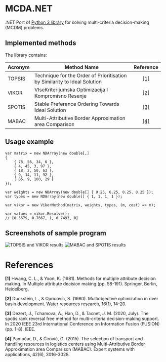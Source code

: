 ﻿# MCDA.NET

.NET Port of [Python 3 library](https://gitlab.com/shekhand/mcda/) for solving multi-criteria decision-making (MCDM) problems.

## Implemented methods
The library contains:

|  Acronym            	|  Method Name                                                                   	|                Reference               	|
| :-------------------- | -------------------------------------------------------------------------------   | :--------------------------------------:	|
|  TOPSIS             	|  Technique for the Order of Prioritisation by Similarity to Ideal Solution     	|               [[1]](#c1)               	|
|  VIKOR              	|  VIseKriterijumska Optimizacija I Kompromisno Resenje                          	|               [[2]](#c2)               	|
|  SPOTIS             	|  Stable Preference Ordering Towards Ideal Solution                             	|               [[3]](#c3)               	|
|  MABAC              	|  Multi-Attributive Border Approximation area Comparison                        	|               [[4]](#c4)              	|

## Usage example
```
var matrix = new NDArray(new double[,]
{
    { 78, 56, 34, 6 },
    { 4, 45, 3, 97 },
    { 18, 2, 50, 63 },
    { 9, 14, 11, 92 },
    { 85, 9, 100, 29 }
});

var weights = new NDArray(new double[] { 0.25, 0.25, 0.25, 0.25 });
var types = new NDArray(new double[] { 1, 1, 1, 1 });

var vikor = new VikorMethod(matrix, weights, types, (m, cost) => m);

var values = vikor.Resolve();
// [0.5679, 0.7667, 1, 0.7493, 0]
```

## Screenshots of sample program

![TOPSIS and VIKOR results](https://i.imgur.com/UMArTqr.png)
![MABAC and SPOTIS results](https://i.imgur.com/qVkyYNM.png)

# References

<a name="c1">**[1]**</a> Hwang, C. L., & Yoon, K. (1981). Methods for multiple attribute decision making. In Multiple attribute decision making (pp. 58-191). Springer, Berlin, Heidelberg.

<a name="c2">**[2]**</a> Duckstein, L., & Opricovic, S. (1980). Multiobjective optimization in river basin development. Water resources research, 16(1), 14-20.

<a name="c3">**[3]**</a> Dezert, J., Tchamova, A., Han, D., & Tacnet, J. M. (2020, July). The spotis rank reversal free method for multi-criteria decision-making support. In 2020 IEEE 23rd International Conference on Information Fusion (FUSION) (pp. 1-8). IEEE.

<a name="c4">**[4]**</a> Pamučar, D., & Ćirović, G. (2015). The selection of transport and handling resources in logistics centers using Multi-Attributive Border Approximation area Comparison (MABAC). Expert systems with applications, 42(6), 3016-3028.
